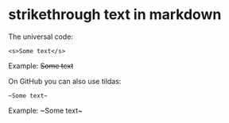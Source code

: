
# strikethrough text in markdown

The universal code:
    
    <s>Some text</s>

Example: <s>Some text</s>

On GitHub you can also use tildas:
    
    ~Some text~

Example: ~Some text~